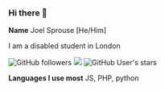 ### Hi there 👋

**Name** Joel Sprouse [He/Him]

I am a disabled student in London

![GitHub followers](https://img.shields.io/github/followers/14sprouj?style=for-the-badge)
<img src="https://komarev.com/ghpvc/?username=14sprouj&style=for-the-badge&color=red" />
![GitHub User's stars](https://img.shields.io/github/stars/14sprouj?color=yellow&logoColor=yellow&style=for-the-badge)

**Languages I use most** JS, PHP, python


